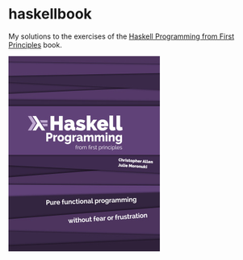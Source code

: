 # haskellbook
My solutions to the exercises of the [Haskell Programming from First Principles](https://haskellbook.com/) book.

![Book cover](img/cover.png)

